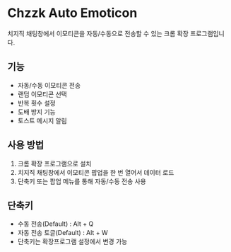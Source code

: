 # Chzzk Auto Emoticon

치지직 채팅창에서 이모티콘을 자동/수동으로 전송할 수 있는 크롬 확장 프로그램입니다.

## 기능
- 자동/수동 이모티콘 전송
- 랜덤 이모티콘 선택
- 반복 횟수 설정
- 도배 방지 기능
- 토스트 메시지 알림

## 사용 방법
1. 크롬 확장 프로그램으로 설치
2. 치지직 채팅창에서 이모티콘 팝업을 한 번 열어서 데이터 로드
3. 단축키 또는 팝업 메뉴를 통해 자동/수동 전송 사용

## 단축키
- 수동 전송(Default) : Alt + Q
- 자동 전송 토글(Default) : Alt + W
- 단축키는 확장프로그램 설정에서 변경 가능
